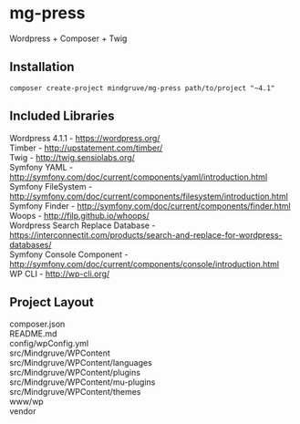 # mg-press
Wordpress + Composer + Twig


## Installation
  
    composer create-project mindgruve/mg-press path/to/project "~4.1"
  
## Included Libraries
Wordpress 4.1.1 - https://wordpress.org/   
Timber - http://upstatement.com/timber/   
Twig - http://twig.sensiolabs.org/   
Symfony YAML - http://symfony.com/doc/current/components/yaml/introduction.html   
Symfony FileSystem - http://symfony.com/doc/current/components/filesystem/introduction.html   
Symfony Finder - http://symfony.com/doc/current/components/finder.html   
Woops - http://filp.github.io/whoops/   
Wordpress Search Replace Database - https://interconnectit.com/products/search-and-replace-for-wordpress-databases/   
Symfony Console Component - http://symfony.com/doc/current/components/console/introduction.html     
WP CLI - http://wp-cli.org/   

## Project Layout   
composer.json   
README.md   
config/wpConfig.yml   
src/Mindgruve/WPContent   
src/Mindgruve/WPContent/languages   
src/Mindgruve/WPContent/plugins   
src/Mindgruve/WPContent/mu-plugins   
src/Mindgruve/WPContent/themes   
www/wp  
vendor 
